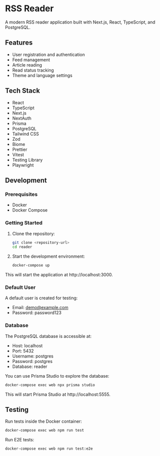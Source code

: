 # RSS Reader

A modern RSS reader application built with Next.js, React, TypeScript, and PostgreSQL.

## Features

- User registration and authentication
- Feed management
- Article reading
- Read status tracking
- Theme and language settings

## Tech Stack

- React
- TypeScript
- Next.js
- NextAuth
- Prisma
- PostgreSQL
- Tailwind CSS
- Zod
- Biome
- Prettier
- Vitest
- Testing Library
- Playwright

## Development

### Prerequisites

- Docker
- Docker Compose

### Getting Started

1. Clone the repository:
   ```bash
   git clone <repository-url>
   cd reader
   ```

2. Start the development environment:
   ```bash
   docker-compose up
   ```

This will start the application at http://localhost:3000.

### Default User

A default user is created for testing:
- Email: demo@example.com
- Password: password123

### Database

The PostgreSQL database is accessible at:
- Host: localhost
- Port: 5432
- Username: postgres
- Password: postgres
- Database: reader

You can use Prisma Studio to explore the database:
```bash
docker-compose exec web npx prisma studio
```

This will start Prisma Studio at http://localhost:5555.

## Testing

Run tests inside the Docker container:

```bash
docker-compose exec web npm run test
```

Run E2E tests:

```bash
docker-compose exec web npm run test:e2e
```
